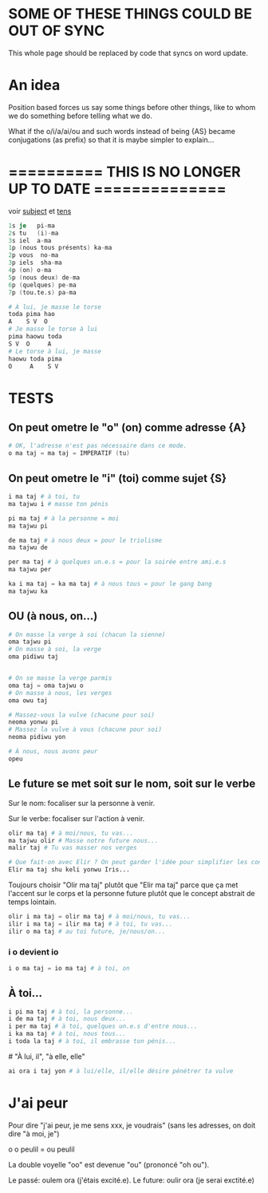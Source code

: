 # SOME OF THESE THINGS COULD BE OUT OF SYNC

This whole page should be replaced by code that syncs on word update.

# An idea

Position based forces us say some things before other things, like to whom we do something before telling what we do.

What if the o/i/a/ai/ou and such words instead of being {AS} became conjugations (as prefix) so that it is maybe simpler to explain...

# ========== THIS IS NO LONGER UP TO DATE ==============

voir [subject](../src/words/conj_subject.ts)
et [tens](../src/words/conj_tens.ts)

```s
1s je   pi-ma
2s tu   (i)-ma
3s iel  a-ma
1p (nous tous présents) ka-ma
2p vous  no-ma
3p iels  sha-ma
4p (on) o-ma
5p (nous deux) de-ma
6p (quelques) pe-ma
7p (tou.te.s) pa-ma
```

```s
# À lui, je masse le torse
toda pima hao
A    S V  O
# Je masse le torse à lui
pima haowu toda
S V  O     A
# Le torse à lui, je masse
haowu toda pima
O     A    S V
```

# TESTS

## On peut ometre le "o" (on) comme adresse {A}

```s
# OK, l'adresse n'est pas nécessaire dans ce mode.
o ma taj = ma taj = IMPERATIF (tu)
```

## On peut ometre le "i" (toi) comme sujet {S}

```s
i ma taj # à toi, tu
ma tajwu i # masse ton pénis

pi ma taj # à la personne = moi
ma tajwu pi

de ma taj # à nous deux = pour le triolisme
ma tajwu de

per ma taj # à quelques un.e.s = pour la soirée entre ami.e.s
ma tajwu per

ka i ma taj = ka ma taj # à nous tous = pour le gang bang
ma tajwu ka
```

## OU (à nous, on...)

```s
# On masse la verge à soi (chacun la sienne)
oma tajwu pi
# On masse à soi, la verge
oma pidiwu taj


# On se masse la verge parmis
oma taj = oma tajwu o
# On masse à nous, les verges
oma owu taj

# Massez-vous la vulve (chacune pour soi)
neoma yonwu pi
# Massez la vulve à vous (chacune pour soi)
neoma pidiwu yon

# À nous, nous avons peur
opeu
```

## Le future se met soit sur le nom, soit sur le verbe

Sur le nom: focaliser sur la personne à venir.

Sur le verbe: focaliser sur l'action à venir.

```s
olir ma taj # à moi/nous, tu vas...
ma tajwu olir # Masse notre future nous...
malir taj # Tu vas masser nos verges

# Que fait-on avec Elir ? On peut garder l'idée pour simplifier les conjugaisons:
Elir ma taj shu keli yonwu Iris...
```

Toujours choisir "Olir ma taj" plutôt que "Elir ma taj" parce que ça met l'accent sur le corps et la personne future plutôt que le concept abstrait de temps lointain.

```s
olir i ma taj = olir ma taj # à moi/nous, tu vas...
ilir i ma taj = ilir ma taj # à toi, tu vas...
ilir o ma taj # au toi future, je/nous/on...
```

### i o devient io

```s
i o ma taj = io ma taj # à toi, on
```

## À toi...

```s
i pi ma taj # à toi, la personne...
i de ma taj # à toi, nous deux...
i per ma taj # à toi, quelques un.e.s d'entre nous...
i ka ma taj # à toi, nous tous...
i toda la taj # à toi, il embrasse ton pénis...
```

# "À lui, il", "à elle, elle"

```s
ai ora i taj yon # à lui/elle, il/elle désire pénétrer ta vulve
```

# J'ai peur

Pour dire "j'ai peur, je me sens xxx, je voudrais" (sans les adresses, on doit dire "à moi, je")

o o peulil = ou peulil

La double voyelle "oo" est devenue "ou" (prononcé "oh ou").

Le passé: oulem ora (j'étais excité.e).
Le future: oulir ora (je serai exctité.e)
